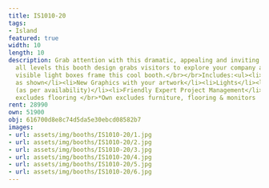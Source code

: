 ```yaml
---
title: IS1010-20
tags:
- Island
featured: true
width: 10
length: 10
description: Grab attention with this dramatic, appealing and inviting design. On
  all levels this booth design grabs visitors to explore your company and brand. Very
  visible light boxes frame this cool booth.</br></br>Includes:<ul><li>All Hardware
  as shown</li><li>New Graphics with your artwork</li><li>Lights</li><li>Counter</li><li>Furniture*
  (as per availability)</li><li>Friendly Expert Project Management</li></ul></br>Rent
  excludes flooring </br>*Own excludes furniture, flooring & monitors
rent: 28990
own: 51900
obj: 616700d8e8c74d5da5e30ebcd08582b7
images:
- url: assets/img/booths/IS1010-20/1.jpg
- url: assets/img/booths/IS1010-20/2.jpg
- url: assets/img/booths/IS1010-20/3.jpg
- url: assets/img/booths/IS1010-20/4.jpg
- url: assets/img/booths/IS1010-20/5.jpg
- url: assets/img/booths/IS1010-20/6.jpg
---
```


